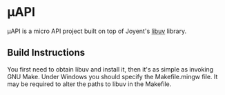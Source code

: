 # µAPI

µAPI is a micro API project built on top of Joyent's [libuv](https://github.com/joyent/libuv/) library.

## Build Instructions

You first need to obtain libuv and install it, then it's as simple as invoking
GNU Make. Under Windows you should specify the Makefile.mingw file. It may be
required to alter the paths to libuv in the Makefile.

